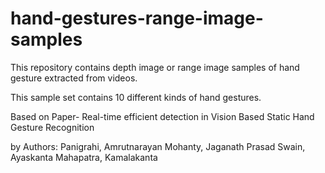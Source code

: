 # hand-gestures-range-image-samples
This repository contains depth image or range image samples of hand gesture extracted from videos.

This sample set contains 10 different kinds of hand gestures.

Based on Paper-
Real-time efficient detection in Vision Based Static Hand Gesture Recognition

by Authors:
Panigrahi, Amrutnarayan
Mohanty, Jaganath Prasad
Swain, Ayaskanta
Mahapatra, Kamalakanta
